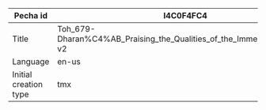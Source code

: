 |Pecha id | I4C0F4FC4
| --- | --- 
|Title | Toh_679-Dharan%C4%AB_Praising_the_Qualities_of_the_Immeasurable_One-v2 
|Language | en-us
|Initial creation type | tmx